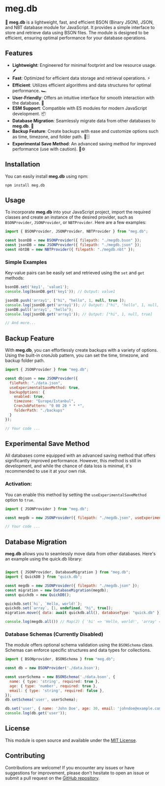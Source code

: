 # meg.db

🚀 **meg.db** is a lightweight, fast, and efficient BSON (Binary JSON), JSON, and NBT database module for JavaScript. It provides a simple interface to store and retrieve data using BSON files. The module is designed to be efficient, ensuring optimal performance for your database operations.

## Features

- **Lightweight**: Engineered for minimal footprint and low resource usage. 🪶
- **Fast**: Optimized for efficient data storage and retrieval operations. ⚡
- **Efficient**: Utilizes efficient algorithms and data structures for optimal performance. 🏎️
- **User-Friendly**: Offers an intuitive interface for smooth interaction with the database. 🤝
- **ESM Support**: Compatible with ES modules for modern JavaScript development. 📦
- **Database Migration**: Seamlessly migrate data from other databases to **meg.db**. 🔄
- **Backup Feature**: Create backups with ease and customize options such as time, timezone, and folder path. 📂🗄️
- **Experimental Save Method**: An advanced saving method for improved performance (use with caution). 🔧⚙️

## Installation

You can easily install **meg.db** using npm:

```shell
npm install meg.db
```

## Usage

To incorporate **meg.db** into your JavaScript project, import the required classes and create an instance of the desired provider, such as `BSONProvider`, `JSONProvider`, or `NBTProvider`. Here are a few examples:

```javascript
import { BSONProvider, JSONProvider, NBTProvider } from "meg.db";

const bsonDB = new BSONProvider({ filepath: "./megdb.bson" });
const jsonDB = new JSONProvider({ filepath: "./megdb.json" });
const nbtDB = new NBTProvider({ filepath: "./megdb.nbt" });
```

### Simple Examples

Key-value pairs can be easily set and retrieved using the `set` and `get` methods:

```javascript
bsonDB.set('key1', 'value1');
console.log(bsonDB.get('key1')); // Output: value1

jsonDB.push('array1', ["hi", "hello", 1, null, true ]);
console.log(jsonDB.get('array1')); // Output: ["hi", "hello", 1, null, true]
jsonDB.pull('array1', "hello");
console.log(jsonDB.get('array1')); // Output: ["hi", 1, null, true]

// And more...
```

## Backup Feature

With **meg.db**, you can effortlessly create backups with a variety of options. Using the built-in cronJob pattern, you can set the time, timezone, and backup folder path.

```javascript
import { JSONProvider } from "meg.db";

const dbjson = new JSONProvider({ 
  filePath: "./data.json", 
  useExperimentalSaveMethod: true,
  backupOptions: {
    enabled: true,
    timezone: "Europe/Istanbul",
    CronJobPattern: "0 00 20 * * *",
    folderPath: "./backups"
  }
});

// Your code ...

```

## Experimental Save Method

All databases come equipped with an advanced saving method that offers significantly improved performance. However, this method is still in development, and while the chance of data loss is minimal, it's recommended to use it at your own risk.

### Activation:

You can enable this method by setting the `useExperimentalSaveMethod` option to `true`.

```javascript
import { JSONProvider } from "meg.db";

const megdb = new JSONProvider({ filepath: "./megdb.json", useExperimentalSaveMethod: true });

// Your code ...
```

## Database Migration

**meg.db** allows you to seamlessly move data from other databases. Here's an example using the quick.db library:

```javascript

import { JSONProvider, DatabaseMigration } from "meg.db";
import { QuickDB } from "quick.db";

const megdb = new JSONProvider({ filepath: "./megdb.json" });
const migration = new DatabaseMigration(megdb);
const quickdb = new QuickDB();

quickdb.set(`hi`, `Hello, world!`);
quickdb.set(`array`, [1, undefined, "hi", true]);
migration.move({ data: await quickdb.all(), databaseType: "quick.db" });

console.log(megdb.all()) // Map(2) { 'hi' => 'Hello, world!', 'array' => [1, undefined, "hi", true] }

```

### Database Schemas (Currently Disabled)

The module offers optional schema validation using the `BSONSchema` class. Schemas can enforce specific structures and data types for collections.

```javascript
import { BSONprovider, BSONSchema } from "meg.db";

const db = new BSONProvider('./data.bson');

const userSchema = new BSONSchema('./data.bson', {
  name: { type: 'string', required: true },
  age: { type: 'number', required: true },
  email: { type: 'string', required: false },
});
db.setSchema('user', userSchema);

db.set('user', { name: 'John Doe', age: 30, email: 'johndoe@example.com' });
console.log(db.get('user'));
```

## License

This module is open source and available under the [MIT License](https://opensource.org/licenses/MIT).

## Contributing

Contributions are welcome! If you encounter any issues or have suggestions for improvement, please don't hesitate to open an issue or submit a pull request on the [GitHub repository](https://github.com/MegalithOffical/meg.db/issues).
